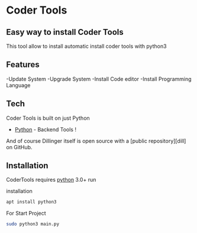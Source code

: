 # Coder Tools
## Easy way to install Coder Tools

This tool allow to install automatic install coder tools with python3
## Features

-Update System 
-Upgrade System
-Install Code editor
-Install Programming Language

## Tech

Coder Tools is built on just Python 
- [Python](python.org) - Backend Tools !

And of course Dillinger itself is open source with a [public repository][dill]
 on GitHub.

## Installation

CoderTools requires [python](python.org) 3.0+ run

installation
```sh
apt install python3
```

For Start Project
```sh
sudo python3 main.py
```

